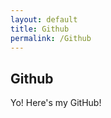 ```yaml
---
layout: default
title: Github
permalink: /Github
---
```


## Github

Yo! Here's my GitHub!

<form>
  <!-- Form stuff -->
</form>